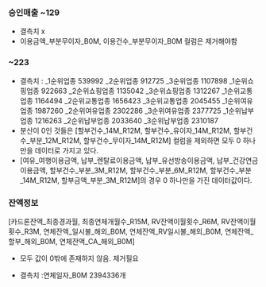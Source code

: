 ### 승인매출 ~129
 
- 결측치 x 
- 이용금액_부분무이자_B0M, 이용건수_부분무이자_B0M 컬럼은 제거해야함

### ~223
- 결측치 : _1순위업종 539992 _2순위업종 912725 _3순위업종 1107898 _1순위쇼핑업종 922663 _2순위쇼핑업종 1135042 _3순위쇼핑업종 1312267 _1순위교통업종 1164494 _2순위교통업종 1656423 _3순위교통업종 2045455 _1순위여유업종 1987260 _2순위여유업종 2302286 _3순위여유업종 2377725 _1순위납부업종 1216263 _2순위납부업종 2033640 _3순위납부업종 2310187
- 분산이 0인 것들은 [할부건수_14M_R12M, 할부건수_유이자_14M_R12M, 할부건수_부분_12M_R12M, 할부건수_무이자_14M_R12M] 컬럼을 제외하면
모두 0 하나만을 데이터로 가지고 있다.
 - [여유_여행이용금액, 납부_렌탈료이용금액, 납부_유선방송이용금액, 납부_건강연금이용금액, 할부건수_부분_3M_R12M, 할부건수_부분_6M_R12M, 할부건수_부분_14M_R12M, 할부금액_부분_3M_R12M]의 경우 0 하나만을 가진 데이터값이다.

### 잔액정보

[카드론잔액_최종경과월,
최종연체개월수_R15M,
RV잔액이월횟수_R6M,
RV잔액이월횟수_R3M,
연체잔액_일시불_해외_B0M,
연체잔액_RV일시불_해외_B0M,
연체잔액_할부_해외_B0M,
연체잔액_CA_해외_B0M]

- 모두 값이 0밖에 존재하지 않음. 제거필요

- 결측치 :연체일자_B0M             2394336개


